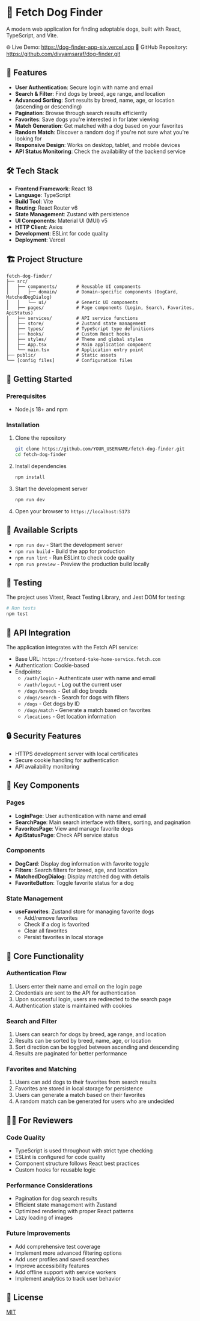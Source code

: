 
# 🐾 Fetch Dog Finder

A modern web application for finding adoptable dogs, built with React, TypeScript, and Vite.

🌐 Live Demo: https://dog-finder-app-six.vercel.app
📂 GitHub Repository: https://github.com/divyamsaraf/dog-finder.git

## 🚀 Features

- **User Authentication**: Secure login with name and email
- **Search & Filter**: Find dogs by breed, age range, and location
- **Advanced Sorting**: Sort results by breed, name, age, or location (ascending or descending)
- **Pagination**: Browse through search results efficiently
- **Favorites**: Save dogs you're interested in for later viewing
- **Match Generation**: Get matched with a dog based on your favorites
- **Random Match**: Discover a random dog if you're not sure what you're looking for
- **Responsive Design**: Works on desktop, tablet, and mobile devices
- **API Status Monitoring**: Check the availability of the backend service

## 🛠️ Tech Stack

- **Frontend Framework**: React 18
- **Language**: TypeScript
- **Build Tool**: Vite
- **Routing**: React Router v6
- **State Management**: Zustand with persistence
- **UI Components**: Material UI (MUI) v5
- **HTTP Client**: Axios
- **Development**: ESLint for code quality
- **Deployment**: Vercel

## 🏗️ Project Structure

```
fetch-dog-finder/
├── src/
│   ├── components/       # Reusable UI components
│   │   ├── domain/       # Domain-specific components (DogCard, MatchedDogDialog)
│   │   └── ui/           # Generic UI components
│   ├── pages/            # Page components (Login, Search, Favorites, ApiStatus)
│   ├── services/         # API service functions
│   ├── store/            # Zustand state management
│   ├── types/            # TypeScript type definitions
│   ├── hooks/            # Custom React hooks
│   ├── styles/           # Theme and global styles
│   ├── App.tsx           # Main application component
│   └── main.tsx          # Application entry point
├── public/               # Static assets
└── [config files]        # Configuration files
```

## 🚦 Getting Started

### Prerequisites

- Node.js 18+ and npm

### Installation

1. Clone the repository
   ```bash
   git clone https://github.com/YOUR_USERNAME/fetch-dog-finder.git
   cd fetch-dog-finder
   ```

2. Install dependencies
   ```bash
   npm install
   ```

3. Start the development server
   ```bash
   npm run dev
   ```

4. Open your browser to `https://localhost:5173`

## 🔧 Available Scripts

- `npm run dev` - Start the development server
- `npm run build` - Build the app for production
- `npm run lint` - Run ESLint to check code quality
- `npm run preview` - Preview the production build locally

## 🧪 Testing

The project uses Vitest, React Testing Library, and Jest DOM for testing:

```bash
# Run tests
npm test
```

## 📱 API Integration

The application integrates with the Fetch API service:
- Base URL: `https://frontend-take-home-service.fetch.com`
- Authentication: Cookie-based
- Endpoints:
  - `/auth/login` - Authenticate user with name and email
  - `/auth/logout` - Log out the current user
  - `/dogs/breeds` - Get all dog breeds
  - `/dogs/search` - Search for dogs with filters
  - `/dogs` - Get dogs by ID
  - `/dogs/match` - Generate a match based on favorites
  - `/locations` - Get location information

## 🔒 Security Features

- HTTPS development server with local certificates
- Secure cookie handling for authentication
- API availability monitoring

## 🧩 Key Components

### Pages
- **LoginPage**: User authentication with name and email
- **SearchPage**: Main search interface with filters, sorting, and pagination
- **FavoritesPage**: View and manage favorite dogs
- **ApiStatusPage**: Check API service status

### Components
- **DogCard**: Display dog information with favorite toggle
- **Filters**: Search filters for breed, age, and location
- **MatchedDogDialog**: Display matched dog with details
- **FavoriteButton**: Toggle favorite status for a dog

### State Management
- **useFavorites**: Zustand store for managing favorite dogs
  - Add/remove favorites
  - Check if a dog is favorited
  - Clear all favorites
  - Persist favorites in local storage

## 🌟 Core Functionality

### Authentication Flow
1. Users enter their name and email on the login page
2. Credentials are sent to the API for authentication
3. Upon successful login, users are redirected to the search page
4. Authentication state is maintained with cookies

### Search and Filter
1. Users can search for dogs by breed, age range, and location
2. Results can be sorted by breed, name, age, or location
3. Sort direction can be toggled between ascending and descending
4. Results are paginated for better performance

### Favorites and Matching
1. Users can add dogs to their favorites from search results
2. Favorites are stored in local storage for persistence
3. Users can generate a match based on their favorites
4. A random match can be generated for users who are undecided

## 👨‍💻 For Reviewers

### Code Quality
- TypeScript is used throughout with strict type checking
- ESLint is configured for code quality
- Component structure follows React best practices
- Custom hooks for reusable logic

### Performance Considerations
- Pagination for dog search results
- Efficient state management with Zustand
- Optimized rendering with proper React patterns
- Lazy loading of images

### Future Improvements
- Add comprehensive test coverage
- Implement more advanced filtering options
- Add user profiles and saved searches
- Improve accessibility features
- Add offline support with service workers
- Implement analytics to track user behavior

## 📄 License

[MIT](LICENSE)

